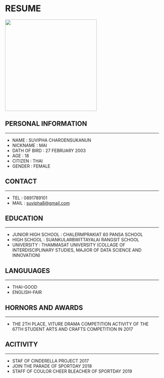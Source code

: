 # RESUME

 <img width="300" height="300" src="https://user-images.githubusercontent.com/95448811/144513973-edb74244-3011-49db-8386-59dbe10734c4.JPG">



## PERSONAL INFORMATION
___
- NAME : SUVIPHA CHAROENSUKANUN
- NICKNAME : MAI
- DATH OF BIRD : 27 FEBRUARY 2003
- AGE : 18
- CITIZEN : THAI
- GENDER : FEMALE

## CONTACT
___
- TEL : 0891789101
- MAIL : suvipha8@gmail.com

## EDUCATION
___
- JUNIOR HIGH SCHOOL : CHALERMPRAKIAT 60 PANSA SCHOOL
- HIGH SCHOOL : SUANKULARBWITTAYALAI RANGSIT SCHOOL
- UNIVERSITY : THAMMASAT UNIVERSITY (COLLAGE OF INTERDISCIPLINARY STUDIES, MAJIOR OF DATA SCIENCE AND INNOVATION)

## LANGUUAGES
___
- THAI-GOOD
- ENGLISH-FAIR

## HORNORS AND AWARDS
___
- THE 2TH PLACE, VITURE DRAMA COMPETITION ACTIVITY OF THE 67TH STUDENT ARTS AND CRAFTS COMPETITION IN 2017

## ACITIVITY
___
- STAF OF CINDERELLA PROJECT 2017
- JOIN THE PARADE OF SPORTDAY 2018
- STAFF OF COULOR CHEER BLEACHER OF SPORTDAY 2019
